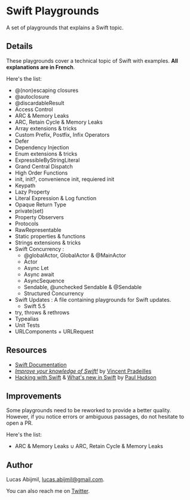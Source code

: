 # Swift Playgrounds
A set of playgrounds that explains a Swift topic.

## Details 
These playgrounds cover a technical topic of Swift with examples. **All explanations are in French**.

Here's the list: 
- @(non)escaping closures
- @autoclosure
- @discardableResult
- Access Control
- ARC & Memory Leaks
- ARC, Retain Cycle & Memory Leaks
- Array extensions & tricks
- Custom Prefix, Postfix, Infix Operators
- Defer
- Dependency Injection
- Enum extensions & tricks
- ExpressibleByStringLiteral
- Grand Central Dispatch
- High Order Functions
- init, init?, convenience init, requiered init
- Keypath
- Lazy Property 
- Literal Expression & Log function
- Opaque Return Type
- private(set)
- Property Observers
- Protocols
- RawRepresentable
- Static properties & functions
- Strings extensions & tricks
- Swift Concurrency :
  - @globalActor, GlobalActor & @MainActor
  - Actor
  - Async Let
  - Async await
  - AsyncSequence
  - Sendable, @unchecked Sendable & @Sendable
  - Structured Concurrency
- Swift Updates : A file containing playgrounds for Swift updates.
  - Swift 5.5
- try, throws & rethrows
- Typealias
- Unit Tests
- URLComponents + URLRequest

## Resources
- [Swift Documentation](https://swift.org/documentation/)
- [*Improve your knowledge of Swift!*](https://www.youtube.com/playlist?list=PLdXMqVQnoFleH3GSuTUpr3Fjzp1JMy-je) by [Vincent Pradeilles](https://twitter.com/v_pradeilles)
- [Hacking with Swift](https://www.hackingwithswift.com/) & [What's new in Swift](https://www.whatsnewinswift.com/) by [Paul Hudson](https://twitter.com/twostraws)

## Improvements
Some playgrounds need to be reworked to provide a better quality. 
However, if you notice errors or ambiguous passages, do not hesitate to open a PR.

Here's the list:
- ARC & Memory Leaks ∪ ARC, Retain Cycle & Memory Leaks

## Author
Lucas Abijmil, lucas.abijmil@gmail.com. 

You can also reach me on [Twitter](https://twitter.com/lucas_abijmil).
